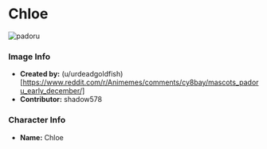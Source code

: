 # Chloe

![padoru](https://raw.githubusercontent.com/shadow578/Padoru-Padoru/master/Padoru/reddit-chloe.png "Chloe")

### Image Info
* **Created by:**    (u/urdeadgoldfish)[https://www.reddit.com/r/Animemes/comments/cy8bay/mascots_padoru_early_december/]
* **Contributor:**   shadow578

### Character Info
* **Name:**   Chloe
